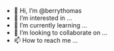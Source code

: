 - 👋 Hi, I’m @berrythomas
- 👀 I’m interested in ...
- 🌱 I’m currently learning ...
- 💞️ I’m looking to collaborate on ...
- 📫 How to reach me ...

<!---
berrythomas/berrythomas is a ✨ special ✨ repository because its `README.md` (this file) appears on your GitHub profile.
You can click the Preview link to take a look at your changes.
--->

